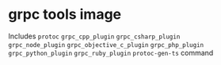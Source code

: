 # grpc tools image

Includes `protoc` `grpc_cpp_plugin` `grpc_csharp_plugin` \
    `grpc_node_plugin` `grpc_objective_c_plugin` `grpc_php_plugin` \
    `grpc_python_plugin` `grpc_ruby_plugin` `protoc-gen-ts` command
